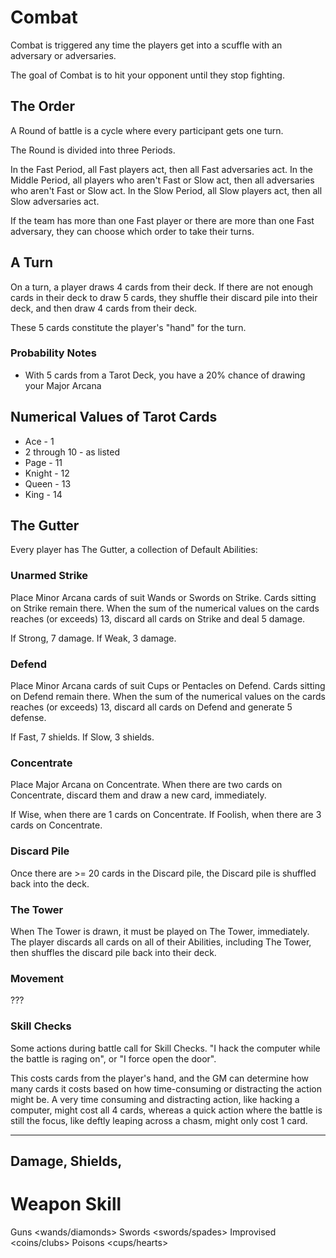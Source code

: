 # Combat
Combat is triggered any time the players get into a scuffle with an adversary or adversaries.

The goal of Combat is to hit your opponent until they stop fighting.

## The Order
A Round of battle is a cycle where every participant gets one turn.

The Round is divided into three Periods.

In the Fast Period, all Fast players act, then all Fast adversaries act.
In the Middle Period, all players who aren't Fast or Slow act, then all adversaries who aren't Fast or Slow act.
In the Slow Period, all Slow players act, then all Slow adversaries act.

If the team has more than one Fast player or there are more than one Fast adversary, they
can choose which order to take their turns.

## A Turn

On a turn, a player draws 4 cards from their deck. If there are not enough cards in their deck
to draw 5 cards, they shuffle their discard pile into their deck, and then draw 4 cards from their deck.

These 5 cards constitute the player's "hand" for the turn.

### Probability Notes
* With 5 cards from a Tarot Deck, you have a 20% chance of drawing your Major Arcana


## Numerical Values of Tarot Cards
* Ace - 1
* 2 through 10 - as listed
* Page - 11
* Knight - 12
* Queen - 13
* King - 14

## The Gutter
Every player has The Gutter, a collection of Default Abilities:

### Unarmed Strike
Place Minor Arcana cards of suit Wands or Swords on Strike.
Cards sitting on Strike remain there.
When the sum of the numerical values on the cards reaches (or exceeds) 13, discard all cards on Strike and deal 5 damage.

If Strong, 7 damage.
If Weak, 3 damage.

### Defend
Place Minor Arcana cards of suit Cups or Pentacles on Defend.
Cards sitting on Defend remain there.
When the sum of the numerical values on the cards reaches (or exceeds) 13, discard all cards on Defend and generate 5 defense.

If Fast, 7 shields.
If Slow, 3 shields.

### Concentrate
Place Major Arcana on Concentrate.
When there are two cards on Concentrate, discard them and draw a new card, immediately.

If Wise, when there are 1 cards on Concentrate.
If Foolish, when there are 3 cards on Concentrate.

### Discard Pile
Once there are >= 20 cards in the Discard pile, the Discard pile is shuffled back into the deck.

### The Tower
When The Tower is drawn, it must be played on The Tower, immediately.
The player discards all cards on all of their Abilities, including The Tower, then shuffles the discard pile back into their deck.

### Movement
???

### Skill Checks
Some actions during battle call for Skill Checks. "I hack the computer while the battle is raging on", or "I force open the door".

This costs cards from the player's hand, and the GM can determine how many cards it costs based on how time-consuming or distracting
the action might be. A very time consuming and distracting action, like hacking a computer, might cost all 4 cards,
whereas a quick action where the battle is still the focus, like deftly leaping across a chasm, might only cost 1 card.

-----
## Damage, Shields,

# Weapon Skill
Guns <wands/diamonds>
Swords <swords/spades>
Improvised <coins/clubs>
Poisons <cups/hearts>